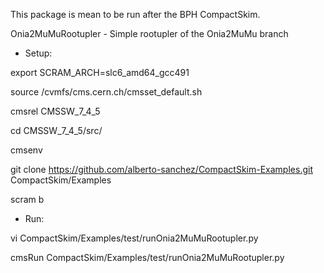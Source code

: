 This package is mean to be run after the BPH CompactSkim.

Onia2MuMuRootupler - Simple rootupler of the Onia2MuMu branch 


* Setup:

export SCRAM_ARCH=slc6_amd64_gcc491

source /cvmfs/cms.cern.ch/cmsset_default.sh

cmsrel CMSSW_7_4_5

cd CMSSW_7_4_5/src/

cmsenv

git clone https://github.com/alberto-sanchez/CompactSkim-Examples.git CompactSkim/Examples

scram b

* Run:

vi CompactSkim/Examples/test/runOnia2MuMuRootupler.py

cmsRun CompactSkim/Examples/test/runOnia2MuMuRootupler.py
